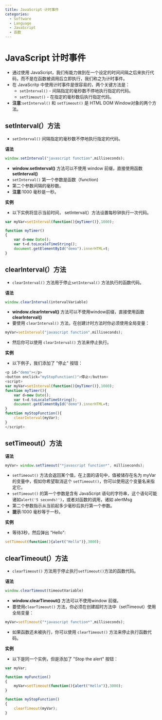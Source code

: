 ```yaml
---
title: JavaScript 计时事件
categories:
  - Software
  - Language
  - JavaScript
  - 函数
---
```

# JavaScript 计时事件

- 通过使用 JavaScript，我们有能力做到在一个设定的时间间隔之后来执行代码，而不是在函数被调用后立即执行，我们称之为计时事件。
- 在 JavaScritp 中使用计时事件是很容易的，两个关键方法是：
    - `setInterval()` - 间隔指定的毫秒数不停地执行指定的代码。
    - `setTimeout()` - 在指定的毫秒数后执行指定代码。
- **注意**:`setInterval()` 和 `setTimeout()` 是 HTML DOM Window对象的两个方法。

## setInterval(）方法

- `setInterval()` 间隔指定的毫秒数不停地执行指定的代码。

**语法**

```js
window.setInterval("javascript function",milliseconds);
```

- **window.setInterval()** 方法可以不使用 window 前缀，直接使用函数 **setInterval()**
- `setInterval()` 第一个参数是函数（function)
- 第二个参数间隔的毫秒数。
- **注意**:1000 毫秒是一秒。

**实例**

- 以下实例将显示当前时间， setInterval(）方法设置每秒钟执行一次代码。

```js
var myVar=setInterval(function(){myTimer()},1000);

function myTimer()
{
    var d=new Date();
    var t=d.toLocaleTimeString();
    document.getElementById("demo").innerHTML=t;
}
```

## clearInterval(）方法

- `clearInterval()` 方法用于停止`setInterval()` 方法执行的函数代码。

**语法**

```js
window.clearInterval(intervalVariable)
```

- **window.clearInterval()** 方法可以不使用window前缀，直接使用函数**clearInterval()**
- 要使用 `clearInterval()` 方法，在创建计时方法时你必须使用全局变量：

```js
myVar=setInterval("javascript function",milliseconds);
```

- 然后你可以使用 `clearInterval()` 方法来停止执行。

**实例**

- 以下例子，我们添加了 "停止" 按钮：

```js
<p id="demo"></p>
<button onclick="myStopFunction()">停止</button>
<script>
var myVar=setInterval(function(){myTimer()},1000);
function myTimer(){
    var d=new Date();
    var t=d.toLocaleTimeString();
    document.getElementById("demo").innerHTML=t;
}
function myStopFunction(){
    clearInterval(myVar);
}
</script>
```

## setTimeout(）方法

**语法**

```js
myVar= window.setTimeout("*javascript function*", milliseconds);
```

- `setTimeout()` 方法会返回某个值，在上面的语句中，值被储存在名为 myVar 的变量中，假如你希望取消这个 `setTimeout()`，你可以使用这个变量名来指定它。
- `setTimeout()` 的第一个参数是含有 JavaScript 语句的字符串，这个语句可能诸如`alert('5 seconds!')`，或者对函数的调用，诸如 alertMsg
- 第二个参数指示从当前起多少毫秒后执行第一个参数。
- **提示**:1000 毫秒等于一秒。

**实例**

- 等待3秒，然后弹出 "Hello":

```js
setTimeout(function(){alert("Hello")},3000);
```

## clearTimeout(）方法

- `clearTimeout()` 方法用于停止执行`setTimeout()`方法的函数代码。

**语法**

```js
window.clearTimeout(timeoutVariable)
```

- **window.clearTimeout()** 方法可以不使用window 前缀。
- 要使用`clearTimeout()` 方法，你必须在创建超时方法中（setTimeout）使用全局变量：

```js
myVar=setTimeout("*javascript function*",milliseconds);
```

- 如果函数还未被执行，你可以使用 `clearTimeout()` 方法来停止执行函数代码。

**实例**

- 以下是同一个实例，但是添加了 "Stop the alert" 按钮：

```js
var myVar;

function myFunction()
{
    myVar=setTimeout(function(){alert("Hello")},3000);
}

function myStopFunction()
{
    clearTimeout(myVar);
}
```